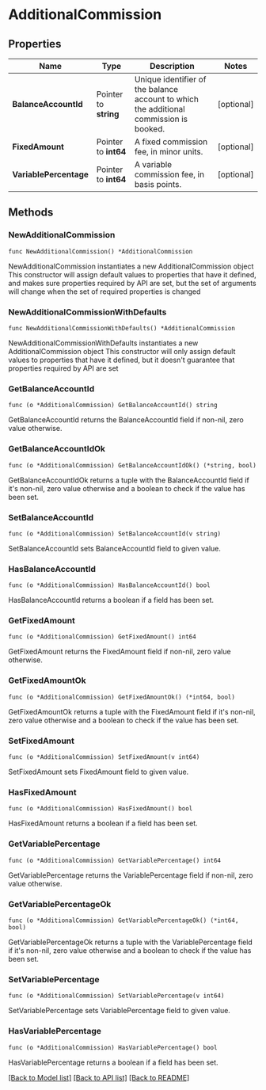 # AdditionalCommission

## Properties

Name | Type | Description | Notes
------------ | ------------- | ------------- | -------------
**BalanceAccountId** | Pointer to **string** | Unique identifier of the balance account to which the additional commission is booked. | [optional] 
**FixedAmount** | Pointer to **int64** | A fixed commission fee, in minor units. | [optional] 
**VariablePercentage** | Pointer to **int64** | A variable commission fee, in basis points. | [optional] 

## Methods

### NewAdditionalCommission

`func NewAdditionalCommission() *AdditionalCommission`

NewAdditionalCommission instantiates a new AdditionalCommission object
This constructor will assign default values to properties that have it defined,
and makes sure properties required by API are set, but the set of arguments
will change when the set of required properties is changed

### NewAdditionalCommissionWithDefaults

`func NewAdditionalCommissionWithDefaults() *AdditionalCommission`

NewAdditionalCommissionWithDefaults instantiates a new AdditionalCommission object
This constructor will only assign default values to properties that have it defined,
but it doesn't guarantee that properties required by API are set

### GetBalanceAccountId

`func (o *AdditionalCommission) GetBalanceAccountId() string`

GetBalanceAccountId returns the BalanceAccountId field if non-nil, zero value otherwise.

### GetBalanceAccountIdOk

`func (o *AdditionalCommission) GetBalanceAccountIdOk() (*string, bool)`

GetBalanceAccountIdOk returns a tuple with the BalanceAccountId field if it's non-nil, zero value otherwise
and a boolean to check if the value has been set.

### SetBalanceAccountId

`func (o *AdditionalCommission) SetBalanceAccountId(v string)`

SetBalanceAccountId sets BalanceAccountId field to given value.

### HasBalanceAccountId

`func (o *AdditionalCommission) HasBalanceAccountId() bool`

HasBalanceAccountId returns a boolean if a field has been set.

### GetFixedAmount

`func (o *AdditionalCommission) GetFixedAmount() int64`

GetFixedAmount returns the FixedAmount field if non-nil, zero value otherwise.

### GetFixedAmountOk

`func (o *AdditionalCommission) GetFixedAmountOk() (*int64, bool)`

GetFixedAmountOk returns a tuple with the FixedAmount field if it's non-nil, zero value otherwise
and a boolean to check if the value has been set.

### SetFixedAmount

`func (o *AdditionalCommission) SetFixedAmount(v int64)`

SetFixedAmount sets FixedAmount field to given value.

### HasFixedAmount

`func (o *AdditionalCommission) HasFixedAmount() bool`

HasFixedAmount returns a boolean if a field has been set.

### GetVariablePercentage

`func (o *AdditionalCommission) GetVariablePercentage() int64`

GetVariablePercentage returns the VariablePercentage field if non-nil, zero value otherwise.

### GetVariablePercentageOk

`func (o *AdditionalCommission) GetVariablePercentageOk() (*int64, bool)`

GetVariablePercentageOk returns a tuple with the VariablePercentage field if it's non-nil, zero value otherwise
and a boolean to check if the value has been set.

### SetVariablePercentage

`func (o *AdditionalCommission) SetVariablePercentage(v int64)`

SetVariablePercentage sets VariablePercentage field to given value.

### HasVariablePercentage

`func (o *AdditionalCommission) HasVariablePercentage() bool`

HasVariablePercentage returns a boolean if a field has been set.


[[Back to Model list]](../README.md#documentation-for-models) [[Back to API list]](../README.md#documentation-for-api-endpoints) [[Back to README]](../README.md)



